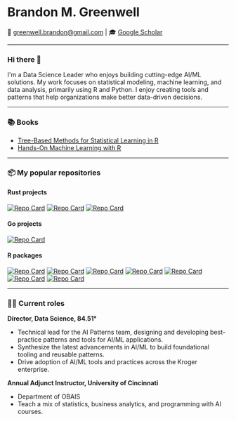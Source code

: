 # Brandon M. Greenwell

📧 [greenwell.brandon@gmail.com](mailto:greenwell.brandon@gmail.com) | 🎓 [Google Scholar](https://scholar.google.com/citations?user=YUHzBUEAAAAJ&hl=en)

---

### Hi there 👋

I'm a Data Science Leader who enjoys building cutting-edge AI/ML solutions. My work focuses on statistical modeling, machine learning, and data analysis, primarily using R and Python. I enjoy creating tools and patterns that help organizations make better data-driven decisions.

---

### 📚 Books

- [Tree-Based Methods for Statistical Learning in R](https://www.routledge.com/Tree-Based-Methods-for-Statistical-Learning-in-R/Greenwell/p/book/9781032122569)
- [Hands-On Machine Learning with R](https://www.routledge.com/Hands-On-Machine-Learning-with-R/Boehmke-Greenwell/p/book/9781138495685)

---

### 📦 My popular repositories

#### Rust projects
[![Repo Card](https://github-readme-stats.vercel.app/api/pin/?username=bgreenwell&repo=doxx&theme=dracula)](https://github.com/bgreenwell/doxx)
[![Repo Card](https://github-readme-stats.vercel.app/api/pin/?username=bgreenwell&repo=lstr&theme=dracula)](https://github.com/bgreenwell/lstr)
[![Repo Card](https://github-readme-stats.vercel.app/api/pin/?username=bgreenwell&repo=rjot&theme=dracula)](https://github.com/bgreenwell/rjot)

#### Go projects

[![Repo Card](https://github-readme-stats.vercel.app/api/pin/?username=bgreenwell&repo=gitego&theme=dracula)](https://github.com/bgreenwell/gitego)
<br>

#### R packages
[![Repo Card](https://github-readme-stats.vercel.app/api/pin/?username=bgreenwell&repo=fastshap&theme=dracula)](https://github.com/bgreenwell/fastshap)
[![Repo Card](https://github-readme-stats.vercel.app/api/pin/?username=bgreenwell&repo=pdp&theme=dracula)](https://github.com/bgreenwell/pdp)
[![Repo Card](https://github-readme-stats.vercel.app/api/pin/?username=koalaverse&repo=vip&theme=dracula)](https://github.com/koalaverse/vip)
[![Repo Card](https://github-readme-stats.vercel.app/api/pin/?username=koalaverse&repo=sure&theme=dracula)](https://github.com/koalaverse/sure)
[![Repo Card](https://github-readme-stats.vercel.app/api/pin/?username=bgreenwell&repo=investr&theme=dracula)](https://github.com/bgreenwell/investr)
[![Repo Card](https://github-readme-stats.vercel.app/api/pin/?username=bgreenwell&repo=ebm&theme=dracula)](https://github.com/bgreenwell/ebm)
[![Repo Card](https://github-readme-stats.vercel.app/api/pin/?username=bgreenwell&repo=statlingua&theme=dracula)](https://github.com/bgreenwell/statlingua)

---

### 👨‍💻 Current roles

**Director, Data Science, 84.51°** 

- Technical lead for the AI Patterns team, designing and developing best-practice patterns and tools for AI/ML applications.
- Synthesize the latest advancements in AI/ML to build foundational tooling and reusable patterns.
- Drive adoption of AI/ML tools and practices across the Kroger enterprise.

**Annual Adjunct Instructor, University of Cincinnati**

- Department of OBAIS
- Teach a mix of statistics, business analytics, and programming with AI courses.
